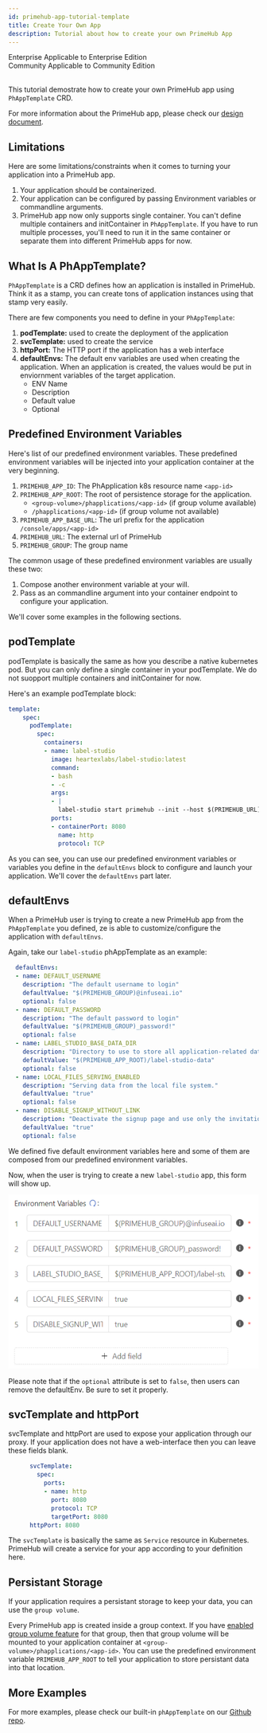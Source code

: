 ```yaml
---
id: primehub-app-tutorial-template
title: Create Your Own App
description: Tutorial about how to create your own PrimeHub App
---
```

<div class="label-sect">
  <div class="ee-only tooltip">Enterprise
    <span class="tooltiptext">Applicable to Enterprise Edition</span>
  </div>
  <div class="ce-only tooltip">Community
    <span class="tooltiptext">Applicable to Community Edition</span>
  </div>
</div>
<br>

This tutorial demostrate how to create your own PrimeHub app using `PhAppTemplate` CRD.

For more information about the PrimeHub app, please check our [design document](design/primehub-apps).

## Limitations

Here are some limitations/constraints when it comes to turning your application into a PrimeHub app.
1. Your application should be containerized.
1. Your application can be configured by passing Environment variables or commandline arguments.
1. PrimeHub app now only supports single container. You can't define multiple containers and initContainer in `PhAppTemplate`. If you have to run multiple processes, you'll need to run it in the same container or separate them into different PrimeHub apps for now.

## What Is A PhAppTemplate?

`PhAppTemplate` is a CRD defines how an application is installed in PrimeHub. Think it as a stamp, you can create tons of application instances using that stamp very easily.

There are few components you need to define in your `PhAppTemplate`:
1. **podTemplate:** used to create the deployment of the application
2. **svcTemplate:** used to create the service
3. **httpPort:** The HTTP port if the application has a web interface
4. **defaultEnvs:** The default env variables are used when creating the application. When an application is created, the values would be put in enviornment variables of the target application.
    - ENV Name
    - Description
    - Default value
    - Optional

## Predefined Environment Variables

Here's list of our predefined environment variables. These predefined environment variables will be injected into your application container at the very beginning.

1. `PRIMEHUB_APP_ID`: The PhApplication k8s resource name
`<app-id>`
1. `PRIMEHUB_APP_ROOT`:  The root of persistence storage for the application.
    - `<group-volume>/phapplications/<app-id>` (if group volume available)
    - `/phapplications/<app-id>` (if group volume not available)
1. `PRIMEHUB_APP_BASE_URL`: The url prefix for the application
`/console/apps/<app-id>`
1. `PRIMEHUB_URL`: The external url of PrimeHub
1. `PRIMEHUB_GROUP`: The group name

The common usage of these predefined environment variables are usually these two:
1. Compose another environment variable at your will.
1. Pass as an commandline argument into your container endpoint to configure your application.

We'll cover some examples in the following sections.

## podTemplate

podTemplate is basically the same as how you describe a native kubernetes pod. But you can only define a single container in your podTemplate. We do not suopport multiple containers and initContainer for now.

Here's an example podTemplate block:

```yaml
template:
    spec:
      podTemplate:
        spec:
          containers:
          - name: label-studio
            image: heartexlabs/label-studio:latest
            command:
            - bash
            - -c
            args:
            - |
              label-studio start primehub --init --host $(PRIMEHUB_URL)$(PRIMEHUB_APP_BASE_URL) --username $(DEFAULT_USERNAME) --password $(DEFAULT_PASSWORD)
            ports:
            - containerPort: 8080
              name: http
              protocol: TCP
```

As you can see, you can use our predefined environment variables or variables you define in the `defaultEnvs` block to configure and launch your application. We'll cover the `defaultEnvs` part later.

## defaultEnvs

When a PrimeHub user is trying to create a new PrimeHub app from the `PhAppTemplate` you defined, ze is able to customize/configure the application with `defaultEnvs`.

Again, take our `label-studio` phAppTemplate as an example:
```yaml
  defaultEnvs:
  - name: DEFAULT_USERNAME
    description: "The default username to login"
    defaultValue: "$(PRIMEHUB_GROUP)@infuseai.io"
    optional: false
  - name: DEFAULT_PASSWORD
    description: "The default password to login"
    defaultValue: "$(PRIMEHUB_GROUP)_password!"
    optional: false
  - name: LABEL_STUDIO_BASE_DATA_DIR
    description: "Directory to use to store all application-related data."
    defaultValue: "$(PRIMEHUB_APP_ROOT)/label-studio-data"
    optional: false
  - name: LOCAL_FILES_SERVING_ENABLED
    description: "Serving data from the local file system."
    defaultValue: "true"
    optional: false
  - name: DISABLE_SIGNUP_WITHOUT_LINK
    description: "Deactivate the signup page and use only the invitation link."
    defaultValue: "true"
    optional: false
```

We defined five default environment variables here and some of them are composed from our predefined environment variables.

Now, when the user is trying to create a new `label-studio` app, this form will show up.

![](assets/app-tutorial-template-defaultenvs.png)

Please note that if the `optional` attribute is set to `false`, then users can remove the defaultEnv. Be sure to set it properly.


## svcTemplate and httpPort

svcTemplate and httpPort are used to expose your application through our proxy. If your application does not have a web-interface then you can leave these fields blank.

```yaml
      svcTemplate:
        spec:
          ports:
          - name: http
            port: 8080
            protocol: TCP
            targetPort: 8080
      httpPort: 8080
```
The `svcTemplate` is basically the same as `Service` resource in Kubernetes. PrimeHub will create a service for your app according to your definition here.

## Persistant Storage

If your application requires a persistant storage to keep your data, you can use the `group volume`.

Every PrimeHub app is created inside a group context. If you have [enabled group volume feature](guide_manual/admin-group#shared-volume) for that group, then that group volume will be mounted to your application container at `<group-volume>/phapplications/<app-id>`. You can use the predefined environment variable `PRIMEHUB_APP_ROOT` to tell your application to store persistant data into that location.

## More Examples

For more examples, please check our built-in `phAppTemplate` on our [Github repo](https://github.com/InfuseAI/primehub/tree/master/chart/templates/ph-app-templates).